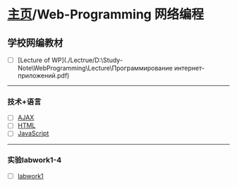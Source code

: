 # [主页](../README.md)/Web-Programming 网络编程

## 学校网编教材
- [ ] [Lecture of WP](./Lectrue/D:\Study-Note\WebProgramming\Lecture\Программирование интернет-приложений.pdf)

-----------------------
### 技术+语言
- [ ] [AJAX](AJAX.md)
- [ ] [HTML](HTML.md)
- [ ] [JavaScript](JS.md)

-----------------------
### 实验labwork1-4
- [ ] [labwork1](./Lab1/script.md)
